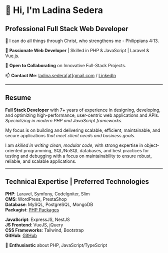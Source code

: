 # 👋 Hi, I'm Ladina Sedera

## Professional Full Stack Web Developer

💪 I can do all things through Christ, who strengthens me - Philippians 4:13.

💞️ **Passionate Web Developer** | Skilled in PHP & JavaScript | Laravel & Vue.js.

👀 **Open to Collaborating** on Innovative Full-Stack Projects.

📫 **Contact Me**: [ladina.sedera[at]gmail.com](mailto:ladina.sedera@gmail.com) / [LinkedIn](https://www.linkedin.com/in/ladina-sedera)

---

## Resume

**Full Stack Developer** with 7+ years of experience in designing, developing, and optimizing high-performance, user-centric web applications and APIs. *Specializing in modern PHP and JavaScript frameworks.*

My focus is on building and delivering scalable, efficient, maintainable, and secure applications *that meet client needs and business goals.*

I am *skilled in writing clean, modular code*, with strong expertise in object-oriented programming, SQL/NoSQL databases, and best practices for testing and debugging with a focus on maintainability to ensure robust, reliable, and scalable applications.

---

## Technical Expertise | Preferred Technologies

**PHP**: Laravel, Symfony, CodeIgniter, Slim  
**CMS**: WordPress, PrestaShop  
**Database**: MySQL, PostgreSQL, MongoDB  
**Packagist**: [PHP Packages](https://packagist.org/packages/ladina/)

**JavaScript**: ExpressJS, NestJS  
**JS Frontend**: VueJS, jQuery  
**CSS Frameworks**: Tailwind, Bootstrap  
**GitHub**: [GitHub](https://github.com/ladinasedera)

🤩 **Enthusiastic** about PHP, JavaScript/TypeScript
